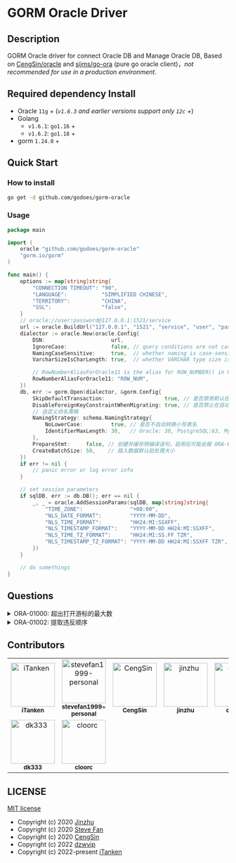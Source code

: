 # GORM Oracle Driver

## Description

GORM Oracle driver for connect Oracle DB and Manage Oracle DB, Based on [CengSin/oracle](https://github.com/CengSin/oracle)
and [sijms/go-ora](https://github.com/sijms/go-ora) (pure go oracle client)，*not recommended for use in a production environment*.

## Required dependency Install

- Oracle `11g` + (*`v1.6.3` and earlier versions support only `12c` +*)
- Golang
  - `v1.6.1`: `go1.16` +
  - `v1.6.2`: `go1.18` +
- gorm `1.24.0` +

## Quick Start

### How to install 

```bash
go get -d github.com/godoes/gorm-oracle
```

### Usage

```go
package main

import (
	oracle "github.com/godoes/gorm-oracle"
	"gorm.io/gorm"
)

func main() {
	options := map[string]string{
		"CONNECTION TIMEOUT": "90",
		"LANGUAGE":           "SIMPLIFIED CHINESE",
		"TERRITORY":          "CHINA",
		"SSL":                "false",
	}
	// oracle://user:password@127.0.0.1:1521/service
	url := oracle.BuildUrl("127.0.0.1", "1521", "service", "user", "password", options)
	dialector := oracle.New(oracle.Config{
		DSN:                     url,
		IgnoreCase:              false, // query conditions are not case-sensitive
		NamingCaseSensitive:     true,  // whether naming is case-sensitive
		VarcharSizeIsCharLength: true,  // whether VARCHAR type size is character length, defaulting to byte length

		// RowNumberAliasForOracle11 is the alias for ROW_NUMBER() in Oracle 11g, defaulting to ROW_NUM
		RowNumberAliasForOracle11: "ROW_NUM",
	})
	db, err := gorm.Open(dialector, &gorm.Config{
		SkipDefaultTransaction:                   true, // 是否禁用默认在事务中执行单次创建、更新、删除操作
		DisableForeignKeyConstraintWhenMigrating: true, // 是否禁止在自动迁移或创建表时自动创建外键约束
		// 自定义命名策略
		NamingStrategy: schema.NamingStrategy{
			NoLowerCase:         true, // 是否不自动转换小写表名
			IdentifierMaxLength: 30,   // Oracle: 30, PostgreSQL:63, MySQL: 64, SQL Server、SQLite、DM: 128
		},
		PrepareStmt:     false, // 创建并缓存预编译语句，启用后可能会报 ORA-01002 错误
		CreateBatchSize: 50,    // 插入数据默认批处理大小
	})
	if err != nil {
		// panic error or log error info
	}

	// set session parameters
	if sqlDB, err := db.DB(); err == nil {
		_, _ = oracle.AddSessionParams(sqlDB, map[string]string{
			"TIME_ZONE":               "+08:00",                       // ALTER SESSION SET TIME_ZONE = '+08:00';
			"NLS_DATE_FORMAT":         "YYYY-MM-DD",                   // ALTER SESSION SET NLS_DATE_FORMAT = 'YYYY-MM-DD';
			"NLS_TIME_FORMAT":         "HH24:MI:SSXFF",                // ALTER SESSION SET NLS_TIME_FORMAT = 'HH24:MI:SS.FF3';
			"NLS_TIMESTAMP_FORMAT":    "YYYY-MM-DD HH24:MI:SSXFF",     // ALTER SESSION SET NLS_TIMESTAMP_FORMAT = 'YYYY-MM-DD HH24:MI:SS.FF3';
			"NLS_TIME_TZ_FORMAT":      "HH24:MI:SS.FF TZR",            // ALTER SESSION SET NLS_TIME_TZ_FORMAT = 'HH24:MI:SS.FF3 TZR';
			"NLS_TIMESTAMP_TZ_FORMAT": "YYYY-MM-DD HH24:MI:SSXFF TZR", // ALTER SESSION SET NLS_TIMESTAMP_TZ_FORMAT = 'YYYY-MM-DD HH24:MI:SS.FF3 TZR';
		})
	}

	// do somethings
}

```

## Questions

<!--suppress HtmlDeprecatedAttribute -->
<details>
<summary>ORA-01000: 超出打开游标的最大数</summary>

> ORA-00604: 递归 SQL 级别 1 出现错误
> 
> ORA-01000: 超出打开游标的最大数

```shell
show parameter OPEN_CURSORS;
```

```sql
alter system set OPEN_CURSORS = 1000; -- or bigger
commit;
```

</details>

<details>
<summary>ORA-01002: 提取违反顺序</summary>

> 如果重复执行同一查询，第一次查询成功，第二次报 `ORA-01002` 错误，可能是因为启用了 `PrepareStmt`，关闭此配置即可。

推荐配置：

```go
&gorm.Config{
    SkipDefaultTransaction:                   true, // 是否禁用默认在事务中执行单次创建、更新、删除操作
    DisableForeignKeyConstraintWhenMigrating: true, // 是否禁止在自动迁移或创建表时自动创建外键约束
    // 自定义命名策略
    NamingStrategy: schema.NamingStrategy{
        NoLowerCase:         true, // 是否不自动转换小写表名
        IdentifierMaxLength: 30,   // Oracle: 30, PostgreSQL:63, MySQL: 64, SQL Server、SQLite、DM: 128
    },
    PrepareStmt:     false, // 创建并缓存预编译语句，启用后可能会报 ORA-01002 错误
    CreateBatchSize: 50,    // 插入数据默认批处理大小
}
```

</details>

## Contributors

<!-- readme: collaborators,contributors -start -->
<table>
	<tbody>
		<tr>
            <td align="center">
                <a href="https://github.com/iTanken">
                    <img src="https://avatars.githubusercontent.com/u/23544702?v=4" width="100;" alt="iTanken"/>
                    <br />
                    <sub><b>iTanken</b></sub>
                </a>
            </td>
            <td align="center">
                <a href="https://github.com/stevefan1999-personal">
                    <img src="https://avatars.githubusercontent.com/u/29133953?v=4" width="100;" alt="stevefan1999-personal"/>
                    <br />
                    <sub><b>stevefan1999-personal</b></sub>
                </a>
            </td>
            <td align="center">
                <a href="https://github.com/CengSin">
                    <img src="https://avatars.githubusercontent.com/u/23357893?v=4" width="100;" alt="CengSin"/>
                    <br />
                    <sub><b>CengSin</b></sub>
                </a>
            </td>
            <td align="center">
                <a href="https://github.com/jinzhu">
                    <img src="https://avatars.githubusercontent.com/u/6843?v=4" width="100;" alt="jinzhu"/>
                    <br />
                    <sub><b>jinzhu</b></sub>
                </a>
            </td>
            <td align="center">
                <a href="https://github.com/dzwvip">
                    <img src="https://avatars.githubusercontent.com/u/17947637?v=4" width="100;" alt="dzwvip"/>
                    <br />
                    <sub><b>dzwvip</b></sub>
                </a>
            </td>
            <td align="center">
                <a href="https://github.com/miclle">
                    <img src="https://avatars.githubusercontent.com/u/186694?v=4" width="100;" alt="miclle"/>
                    <br />
                    <sub><b>miclle</b></sub>
                </a>
            </td>
		</tr>
		<tr>
            <td align="center">
                <a href="https://github.com/dk333">
                    <img src="https://avatars.githubusercontent.com/u/24607870?v=4" width="100;" alt="dk333"/>
                    <br />
                    <sub><b>dk333</b></sub>
                </a>
            </td>
            <td align="center">
                <a href="https://github.com/cloorc">
                    <img src="https://avatars.githubusercontent.com/u/13597105?v=4" width="100;" alt="cloorc"/>
                    <br />
                    <sub><b>cloorc</b></sub>
                </a>
            </td>
		</tr>
	<tbody>
</table>
<!-- readme: collaborators,contributors -end -->

## LICENSE

[MIT license](./LICENSE)

- Copyright (c) 2020 [Jinzhu](https://github.com/jinzhu)
- Copyright (c) 2020 [Steve Fan](https://github.com/stevefan1999-personal)
- Copyright (c) 2020 [CengSin](https://github.com/CengSin)
- Copyright (c) 2022 [dzwvip](https://github.com/dzwvip)
- Copyright (c) 2022-present [iTanken](https://github.com/iTanken)

